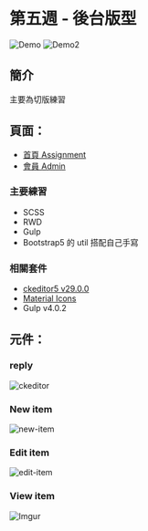 # 第五週 - 後台版型

![Demo](https://i.imgur.com/GJmi6tS.jpg)
![Demo2](https://i.imgur.com/EgOikfG.jpg)


## 簡介
主要為切版練習
## 頁面：
- [首頁 Assignment](https://haroldzhen.github.io/front-design-course-week5/)
- [會員 Admin](https://haroldzhen.github.io/front-design-course-week5/admin.html)

### 主要練習
+ SCSS
+ RWD
+ Gulp
+ Bootstrap5 的 util 搭配自己手寫

### 相關套件
- [ckeditor5 v29.0.0](https://ckeditor.com/ckeditor-5/)
- [Material Icons](https://fonts.google.com/icons?selected=Material+Icons)
- Gulp v4.0.2

## 元件：
### reply
![ckeditor](https://i.imgur.com/T4KvnS6.jpg)
### New item
![new-item](https://i.imgur.com/21zZgRp.jpg)
### Edit item
![edit-item](https://i.imgur.com/9qFksag.jpg)
### View item
![Imgur](https://i.imgur.com/yS9qSZ8.jpg)